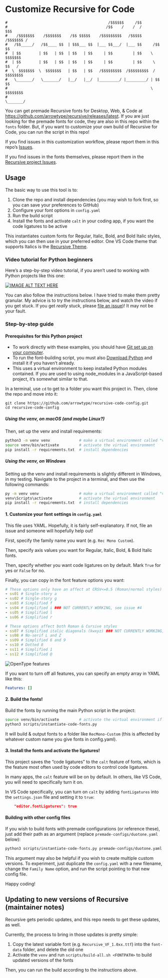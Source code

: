 # Customize Recursive for Code

```
#                                             /$$$$$$     /$$                  
#                                            /$$    /    /  /             $$$  
#    /$$$$$$$    /$$$$$$$    /$$ $$$$$    /$$$$$$$$$   /$$$$$      /$$$$$$$ /  
#   /$$_____/   /$$____ $$  | $$$___ $$  |___ $$___/  |___ $$     /$$     $$   
#  | $$        | $$   | $$  | $$   | $$     | $$         | $$    \  $$$$$$$    
#  | $$        | $$   | $$  | $$   | $$     | $$         | $$     \  $$   /    
#  \  $$$$$$$  \  $$$$$$$   | $$   | $$   /$$$$$$$$$  /$$$$$$$$$  / $$$$$$$$   
#   \_______/   \_______/   |__/   |__/  |_________/ |_________/ | $$      $$  
#                                                                \  $$$$$$$$   
#                                                                 \_______/    
```

You can get premade Recursive fonts for Desktop, Web, & Code at https://github.com/arrowtype/recursive/releases/latest. If you are just looking for the premade fonts for code, they are also in this repo within the `fonts` folder. But, if you want to customize your own build of Recursive for Code, you can run the script in this repo!

If you find issues in this customization workflow, please report them in this repo’s [Issues](https://github.com/arrowtype/recursive-code-config/issues).

If you find issues in the fonts themselves, please report them in the [Recursive project Issues](https://github.com/arrowtype/recursive/issues).


## Usage

The basic way to use this tool is to:

1. Clone the repo and install dependencies (you may wish to fork first, so you can save your preferences to GitHub)
2. Configure your font options in `config.yaml`
3. Run the build script
4. Install the fonts and activate `calt` in your coding app, if you want the code ligatures to be active

This instantiates custom fonts for Regular, Italic, Bold, and Bold Italic styles, which you can then use in your preferred editor. One VS Code theme that supports Italics is the [Recursive Theme](https://github.com/arrowtype/recursive-theme).

### Video tutorial for Python beginners

Here’s a step-by-step video tutorial, if you aren’t used to working with Python projects like this one:

[![IMAGE ALT TEXT HERE](https://img.youtube.com/vi/Ye9sYN5TNz8/0.jpg)](https://www.youtube.com/watch?v=Ye9sYN5TNz8)

You can also follow the instructions below. I have tried to make them pretty granular. My advice is to try the instructions below, and watch the video if you get stuck. If you get _really_ stuck, please [file an issue](https://github.com/arrowtype/recursive-code-config/issues))! It may not be your fault.

### Step-by-step guide

#### Prerequisites for this Python project

- To work directly with these examples, you should have [Git set up on your computer](https://help.github.com/en/github/getting-started-with-github/set-up-git).
- To run the font-building script, you must also [Download Python](http://python.org/download/) and install it if you haven’t already.
- This uses a virtual environment to keep installed Python modules contained. If you are used to using node_modules in a JavaScript-based project, it’s somewhat similar to that.

In a terminal, use `cd` to get to a folder you want this project in. Then, clone the repo and move into it:

```
git clone https://github.com/arrowtype/recursive-code-config.git
cd recursive-code-config
```

##### Using the venv, on macOS (and maybe Linux?)

Then, set up the venv and install requirements:

```bash
python3 -m venv venv             # make a virtual environment called "venv"
source venv/bin/activate         # activate the virtual environment
pip install -r requirements.txt  # install dependencies
```

##### Using the venv, on Windows

Setting up the venv and install requirements is slightly different in Windows, in my testing. Navigate to the project in a terminal, and then use the following commands:

```bash
py -m venv venv                  # make a virtual environment called "venv"
venv\Scripts\activate            # activate the virtual environment 
pip install -r requirements.txt  # install dependencies
```

#### 1. Customize your font settings in `config.yaml`

This file uses YAML. Hopefully, it is fairly self-explanatory. If not, file an issue and someone will hopefully help out!

First, specify the family name you want (e.g. `Rec Mono Custom`). 

Then, specify axis values you want for Regular, Italic, Bold, & Bold Italic fonts.

Then, specify whether you want code ligatures on by default. Mark `True` for yes or `False` for no.

Finally, you can copy in the font feature options you want:

```yaml
# These options only have an affect at CRSV<=0.5 (Roman/normal styles)
- ss01 # Single-story a
- ss02 # Single-story g
- ss03 # Simplified f
- ss04 # Simplified i ### NOT CURRENTLY WORKING, see issue #4
- ss05 # Simplified l
- ss06 # Simplified r

# These options affect both Roman & Cursive styles
- ss07 # Simplified italic diagonals (kwxyz) ### NOT CURRENTLY WORKING, see issue #4
- ss08 # No-serif L and Z
- ss09 # Simplified 6 and 9
- ss10 # Dotted 0
- ss11 # Simplified 1
- ss12 # Simplified @
```

![OpenType features](font-data/img/recursive-ot_features.png)

If you want to turn off all features, you can specify an empty array in YAML like this:

```yaml
Features: []
```

#### 2. Build the fonts!

Build the fonts by running the main Python script in the project:

```bash
source venv/bin/activate         # activate the virtual environment if you haven’t already
python3 scripts/instantiate-code-fonts.py
```

It will build & output fonts to a folder like `RecMono-Custom` (this is affected by whatever custom name you give fonts in config.yaml).

#### 3. Install the fonts and activate the ligatures!

This project saves the “code ligatures” to the `calt` feature of fonts, which is the feature most often used by code editors to control code ligatures.

In many apps, the `calt` feature will be on by default. In others, like VS Code, you will need to specifically turn it on. 

In VS Code specifically, you can turn on `calt` by adding `fontLigatures` into the `settings.json` file and setting it to `true`:

```JSON
    "editor.fontLigatures": true
```

#### Building with other config files

If you wish to build fonts with premade configurations (or reference these), just add their path as an argument (replace `premade-configs/duotone.yaml` below):

```bash
python3 scripts/instantiate-code-fonts.py premade-configs/duotone.yaml
```

This argument may also be helpful if you wish to create multiple custom versions. To experiment, just duplicate the `config.yaml` with a new filename, change the `Family Name` option, and run the script pointing to that new config file.

Happy coding!

## Updating to new versions of Recursive (maintainer notes)

Recursive gets periodic updates, and this repo needs to get these updates, as well.

Currently, the process to bring in those updates is pretty simple:

1. Copy the latest variable font (e.g. `Recursive_VF_1.0xx.ttf`) into the `font-data` folder, and delete the old one
3. Activate the `venv` and run `scripts/build-all.sh <FONTPATH>` to build updated versions of the fonts

Then, you can run the build according to the instructions above.
